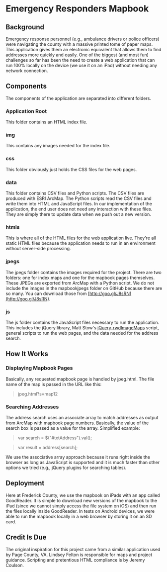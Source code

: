 Emergency Responders Mapbook
============================

Background
----------

Emergency response personnel (e.g., ambulance drivers or police officers) were navigating the county with a massive printed tome of paper maps.  This application gives them an electronic equivalent that allows them to find addresses more quickly and easily.  One of the biggest (and most fun) challenges so far has been the need to create a web application that can run 100% locally on the device (we use it on an iPad) without needing any network connection.  

Components
----------

The components of the application are separated into different folders.

### Application Root

This folder contains an HTML index file.

### img

This contains any images needed for the index file.

### css

This folder obviously just holds the CSS files for the web pages.

### data

This folder contains CSV files and Python scripts.  The CSV files are produced with ESRI ArcMap.  The Python scripts read the CSV files and write them into HTML and JavaScript files.  In our implementation of the application, the end user does not need any interaction with these files.  They are simply there to update data when we push out a new version.

### htmls

This is where all of the HTML files for the web application live.  They're all static HTML files because the application needs to run in an environment without server-side processing.

### jpegs

The jpegs folder contains the images required for the project.  There are two folders: one for index maps and one for the mapbook pages themselves.  These JPEGs are exported from ArcMap with a Python script.  We do not include the images in the mapbookjpegs folder on GitHub because there are so many.  You can download those from [http://goo.gl/J8sRN](http://goo.gl/J8sRN).

### js

The js folder contains the JavaScript files necessary to run the application.  This includes the jQuery library, Matt Stow's [jQuery-rwdImageMaps](https://github.com/stowball/jQuery-rwdImageMaps) script, general scripts to run the web pages, and the data needed for the address search.

How It Works
------------

### Displaying Mapbook Pages

Basically, any requested mapbook page is handled by jpeg.html.  The file name of the map is passed in the URL like this:

> jpeg.html?s=map12

### Searching Addresses

The address search uses an associate array to match addresses as output from ArcMap with mapbook page numbers.  Basically, the value of the search box is passed as a value for the array.  Simplified example:

> var search = $("#txtAddress").val();

> var result = address[search];

We use the associative array approach because it runs right inside the browser as long as JavaScript is supported and it is much faster than other options we tried (e.g., jQuery plugins for searching tables).

Deployment
----------

Here at Frederick County, we use the mapbook on iPads with an app called GoodReader.  It is simple to download new versions of the mapbook to the iPad (since we cannot simply access the file system on iOS) and then run the files locally inside GoodReader.  In tests on Android devices, we were able to run the mapbook locally in a web browser by storing it on an SD card.

Credit Is Due
-------------

The original inspiration for this project came from a similar application used by Page County, VA.  Lindsey Felton is responsible for maps and project guidance.  Scripting and pretentious HTML compliance is by Jeremy Coulson.


